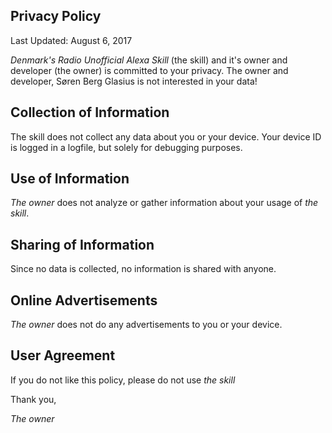 Privacy Policy
-----

Last Updated: August 6, 2017

*Denmark's Radio Unofficial Alexa Skill* (the skill) and it's owner and developer (the owner) is committed to your privacy. The owner and developer, Søren Berg Glasius is not interested in your data!

Collection of Information
-----
The skill does not collect any data about you or your device. Your device ID is logged in a logfile, but solely for debugging purposes.

Use of Information
-----
*The owner* does not analyze or gather information about your usage of *the skill*. 

Sharing of Information
-----
Since no data is collected, no information is shared with anyone.

Online Advertisements
-----
*The owner* does not do any advertisements to you or your device.

User Agreement
-----
If you do not like this policy, please do not use *the skill*

Thank you,

*The owner*

